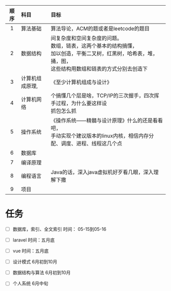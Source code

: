 

| 顺序 | 科目            | 目标                                                         |
| :--: | :-------------- | :----------------------------------------------------------- |
|  1   | 算法基础        | 算法导论，ACM的题或者是leetcode的题目                        |
|  2   | 数据结构        | 间复杂度和空间复杂度的问题。<br/>数组，链表，这两个基本的结构搞懂，<br/>加以创造，平衡二叉树，红黑树，哈希表，堆，捅，图，<br/>这些结构用数组和链表的方式分别去创造下 |
|  3   | 计算机组成原理, | 《至少计算机组成与设计》                                     |
|  4   | 计算机网络      | 个搞懂几个层是啥，TCP/IP的三次握手，四次挥手过程，为什么要这样设<br/>抓包怎么抓 |
|  5   | 操作系统        | 《操作系统――精髓与设计原理》什么的还是看看吧，<br/>手动实现个建议版本的linux内核，相信内存分配、调度、进程、线程这几个点 |
|  6   | 数据库          |                                                              |
|  7   | 编译原理        |                                                              |
|  8   | 编程语言        | Java的话，深入java虚拟机好歹看几眼，深入理解下撒             |
|  9   | 项目            |                                                              |

# 任务

- [ ] 数据库，索引、全文索引 时间： 05-15到05-16
- [ ] laravel 时间：五月底
- [ ] vue 时间：五月底
- [ ] 设计模式 6月初到10月
- [ ] 数据结构与算法 6月初到10月
- [ ] 个人系统 6月中旬

